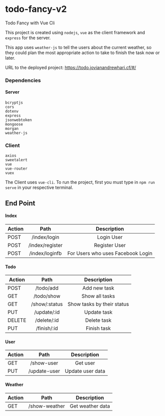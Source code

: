 # todo-fancy-v2

Todo Fancy with Vue Cli

This project is created using `nodejs`, `vue` as the client framework and `express` for the server.

This app uses `weather-js` to tell the users about the current weather, so they could plan the most appropriate action to take to finish the task now or later.

URL to the deployed project: https://todo.jovianandrewhari.cf/#/

### Dependencies

#### Server

    bcryptjs
    cors
    dotenv
    express
    jsonwebtoken
    mongoose
    morgan
    weather-js

### Client

    axios
    sweetalert
    vue
    vue-router
    vuex

The Client uses `vue-cli`. To run the project, first you must type in `npm run serve` in your respective terminal.

## End Point

#### Index
| Action | Path | Description |
|---------|:-----:|:----------:|
|POST|/index/login|Login User|
|POST|/index/register|Register User|
|POST|/index/loginfb|For Users who uses Facebook Login|

#### Todo
| Action | Path | Description |
|---------|:-----:|:----------:|
|POST|/todo/add|Add new task|
|GET|/todo/show|Show all tasks|
|GET|/show/:status|Show tasks by their status|
|PUT|/update/:id|Update task|
|DELETE|/delete/:id|Delete task|
|PUT|/finish/:id|Finish task|

#### User
| Action | Path | Description |
|---------|:-----:|:----------:|
|GET|/show-user|Get user|
|PUT|/update-user|Update user data|

#### Weather
| Action | Path | Description |
|---------|:-----:|:----------:|
|GET|/show-weather|Get weather data|